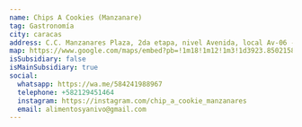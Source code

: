 ```yaml
---
name: Chips A Cookies (Manzanare)
tag: Gastronomía
city: caracas
address: C.C. Manzanares Plaza, 2da etapa, nivel Avenida, local Av-06 - Manzanares - Caracas
map: https://www.google.com/maps/embed?pb=!1m18!1m12!1m3!1d3923.850215815229!2d-66.8832474!3d10.4334583!2m3!1f0!2f0!3f0!3m2!1i1024!2i768!4f13.1!3m3!1m2!1s0x8c2af614c2690efd%3A0x4a82b48117eddf38!2sCentro%20Comercial%20Manzanares%20Plaza!5e0!3m2!1ses!2sve!4v1693668243674!5m2!1ses!2sve
isSubsidiary: false
isMainSubsidiary: true
social:
  whatsapp: https://wa.me/584241988967
  telephone: +582129451464
  instagram: https://instagram.com/chip_a_cookie_manzanares
  email: alimentosyanivo@gmail.com
---
```

